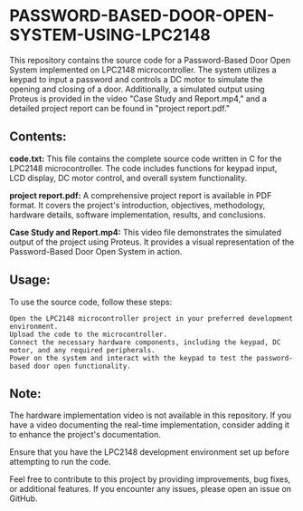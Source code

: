 # PASSWORD-BASED-DOOR-OPEN-SYSTEM-USING-LPC2148
This repository contains the source code for a Password-Based Door Open System implemented on LPC2148 microcontroller. The system utilizes a keypad to input a password and controls a DC motor to simulate the opening and closing of a door. Additionally, a simulated output using Proteus is provided in the video "Case Study and Report.mp4," and a detailed project report can be found in "project report.pdf."

## Contents:
**code.txt:**
This file contains the complete source code written in C for the LPC2148 microcontroller. The code includes functions for keypad input, LCD display, DC motor control, and overall system functionality.

**project report.pdf:** 
A comprehensive project report is available in PDF format. It covers the project's introduction, objectives, methodology, hardware details, software implementation, results, and conclusions.

**Case Study and Report.mp4:**
This video file demonstrates the simulated output of the project using Proteus. It provides a visual representation of the Password-Based Door Open System in action.

## Usage:
To use the source code, follow these steps:
```
Open the LPC2148 microcontroller project in your preferred development environment.
Upload the code to the microcontroller.
Connect the necessary hardware components, including the keypad, DC motor, and any required peripherals.
Power on the system and interact with the keypad to test the password-based door open functionality.
```
## Note:
The hardware implementation video is not available in this repository.
If you have a video documenting the real-time implementation, consider adding it to enhance the project's documentation.

Ensure that you have the LPC2148 development environment set up before attempting to run the code.

Feel free to contribute to this project by providing improvements, bug fixes, or additional features. If you encounter any issues, please open an issue on GitHub.

